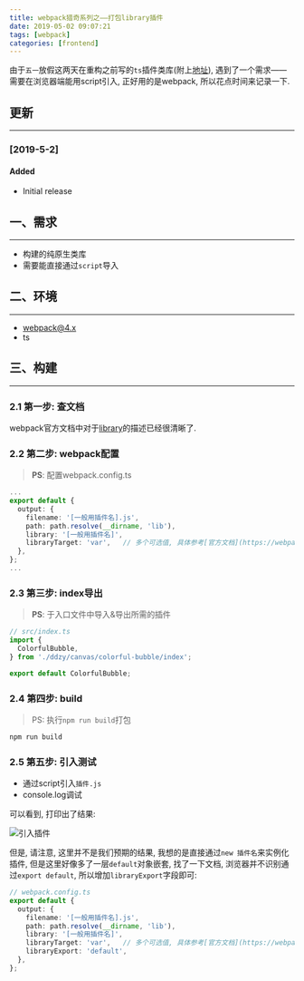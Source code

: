 ```yaml
---
title: webpack猎奇系列之——打包library插件
date: 2019-05-02 09:07:21
tags: [webpack]
categories: [frontend]
---
```


由于`五一`放假这两天在重构之前写的`ts`插件类库(附上[地址](https://github.com/ddzy/ts-utility-plugins)), 遇到了一个需求——需要在浏览器端能用script引入, 正好用的是webpack, 所以花点时间来记录一下.


<!-- more -->


## 更新

------

### [2019-5-2]

#### Added

- Initial release

## 一、需求

------

- 构建的纯原生类库
- 需要能直接通过`script`导入

## 二、环境

------

- webpack@4.x
- ts

## 三、构建

------

### 2.1 第一步: 查文档

webpack官方文档中对于[library](https://webpack.docschina.org/guides/author-libraries/)的描述已经很清晰了.

### 2.2 第二步: webpack配置

> **PS**: 配置webpack.config.ts

```ts
...
export default {
  output: {
    filename: '[一般用插件名].js',
    path: path.resolve(__dirname, 'lib'),
    library: '[一般用插件名]',
    libraryTarget: 'var',   // 多个可选值, 具体参考[官方文档](https://webpack.docschina.org/guides/author-libraries/)
  },
};
...
```

### 2.3 第三步: index导出

> **PS**: 于入口文件中导入&导出所需的插件

```ts
// src/index.ts
import {
  ColorfulBubble,
} from './ddzy/canvas/colorful-bubble/index';

export default ColorfulBubble;
```

### 2.4 第四步: build

> PS: 执行`npm run build`打包

```bash
npm run build
```

### 2.5 第五步: 引入测试

- 通过script引入`插件.js`
- console.log调试

可以看到, 打印出了结果:

![引入插件](https://oos.blog.yyge.top/2019/5/2/webpack%E7%8C%8E%E5%A5%87%E7%B3%BB%E5%88%97%E4%B9%8B%E2%80%94%E2%80%94%E6%89%93%E5%8C%85library%E6%8F%92%E4%BB%B6/images/1.png?imageView2/0/q/75|watermark/2/text/6Ziz5ZOl5bCP56uZ/font/5b6u6L2v6ZuF6buR/fontsize/440/fill/IzE4OTBGRg==/dissolve/100/gravity/SouthEast/dx/10/dy/10|imageslim)

但是, 请注意, 这里并不是我们预期的结果, 我想的是直接通过`new 插件名`来实例化插件, 但是这里好像多了一层`default`对象嵌套, 找了一下文档, 浏览器并不识别通过`export default`, 所以增加`libraryExport`字段即可:

```ts
// webpack.config.ts
export default {
  output: {
    filename: '[一般用插件名].js',
    path: path.resolve(__dirname, 'lib'),
    library: '[一般用插件名]',
    libraryTarget: 'var',   // 多个可选值, 具体参考[官方文档](https://webpack.docschina.org/guides/author-libraries/)
    libraryExport: 'default',
  },
};
```